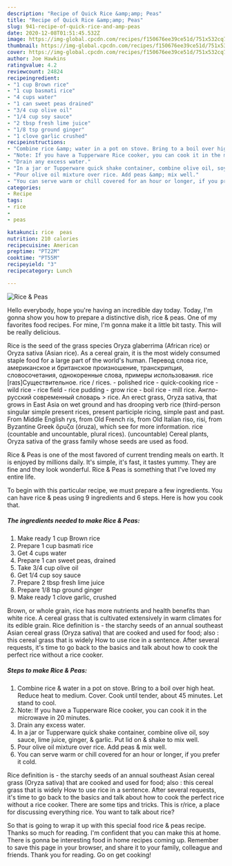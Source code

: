 ```yaml
---
description: "Recipe of Quick Rice &amp;amp; Peas"
title: "Recipe of Quick Rice &amp;amp; Peas"
slug: 941-recipe-of-quick-rice-and-amp-peas
date: 2020-12-08T01:51:45.532Z
image: https://img-global.cpcdn.com/recipes/f150676ee39ce51d/751x532cq70/rice-peas-recipe-main-photo.jpg
thumbnail: https://img-global.cpcdn.com/recipes/f150676ee39ce51d/751x532cq70/rice-peas-recipe-main-photo.jpg
cover: https://img-global.cpcdn.com/recipes/f150676ee39ce51d/751x532cq70/rice-peas-recipe-main-photo.jpg
author: Joe Hawkins
ratingvalue: 4.2
reviewcount: 24824
recipeingredient:
- "1 cup Brown rice"
- "1 cup basmati rice"
- "4 cups water"
- "1 can sweet peas drained"
- "3/4 cup olive oil"
- "1/4 cup soy sauce"
- "2 tbsp fresh lime juice"
- "1/8 tsp ground ginger"
- "1 clove garlic crushed"
recipeinstructions:
- "Combine rice &amp; water in a pot on stove. Bring to a boil over high heat. Reduce heat to medium. Cover. Cook until tender, about 45 minutes. Let stand to cool."
- "Note: If you have a Tupperware Rice cooker, you can cook it in the microwave in 20 minutes."
- "Drain any excess water."
- "In a jar or Tupperware quick shake container, combine olive oil, soy sauce, lime juice, ginger, &amp; garlic. Put lid on &amp; shake to mix well."
- "Pour olive oil mixture over rice. Add peas &amp; mix well."
- "You can serve warm or chill covered for an hour or longer, if you prefer it cold."
categories:
- Recipe
tags:
- rice
- 
- peas

katakunci: rice  peas 
nutrition: 210 calories
recipecuisine: American
preptime: "PT22M"
cooktime: "PT55M"
recipeyield: "3"
recipecategory: Lunch

---
```



![Rice &amp; Peas](https://img-global.cpcdn.com/recipes/f150676ee39ce51d/751x532cq70/rice-peas-recipe-main-photo.jpg)

Hello everybody, hope you're having an incredible day today. Today, I'm gonna show you how to prepare a distinctive dish, rice &amp; peas. One of my favorites food recipes. For mine, I'm gonna make it a little bit tasty. This will be really delicious.

Rice is the seed of the grass species Oryza glaberrima (African rice) or Oryza sativa (Asian rice). As a cereal grain, it is the most widely consumed staple food for a large part of the world&#39;s human. Перевод слова rice, американское и британское произношение, транскрипция, словосочетания, однокоренные слова, примеры использования. rice [raɪs]Существительное. rice / rices. - polished rice - quick-cooking rice - wild rice - rice field - rice pudding - grow rice - boil rice - mill rice. Англо-русский современный словарь &gt; rice. An erect grass, Oryza sativa, that grows in East Asia on wet ground and has drooping verb rice (third-person singular simple present rices, present participle ricing, simple past and past. From Middle English rys, from Old French ris, from Old Italian riso, risi, from Byzantine Greek ὄρυζα (óruza), which see for more information. rice (countable and uncountable, plural rices). (uncountable) Cereal plants, Oryza sativa of the grass family whose seeds are used as food.

Rice &amp; Peas is one of the most favored of current trending meals on earth. It is enjoyed by millions daily. It's simple, it's fast, it tastes yummy. They are fine and they look wonderful. Rice &amp; Peas is something that I've loved my entire life.


To begin with this particular recipe, we must prepare a few ingredients. You can have rice &amp; peas using 9 ingredients and 6 steps. Here is how you cook that.

<!--inarticleads1-->

##### The ingredients needed to make Rice &amp; Peas:

1. Make ready 1 cup Brown rice
1. Prepare 1 cup basmati rice
1. Get 4 cups water
1. Prepare 1 can sweet peas, drained
1. Take 3/4 cup olive oil
1. Get 1/4 cup soy sauce
1. Prepare 2 tbsp fresh lime juice
1. Prepare 1/8 tsp ground ginger
1. Make ready 1 clove garlic, crushed


Brown, or whole grain, rice has more nutrients and health benefits than white rice. A cereal grass that is cultivated extensively in warm climates for its edible grain. Rice definition is - the starchy seeds of an annual southeast Asian cereal grass (Oryza sativa) that are cooked and used for food; also : this cereal grass that is widely How to use rice in a sentence. After several requests, it&#39;s time to go back to the basics and talk about how to cook the perfect rice without a rice cooker. 

<!--inarticleads2-->

##### Steps to make Rice &amp; Peas:

1. Combine rice &amp; water in a pot on stove. Bring to a boil over high heat. Reduce heat to medium. Cover. Cook until tender, about 45 minutes. Let stand to cool.
1. Note: If you have a Tupperware Rice cooker, you can cook it in the microwave in 20 minutes.
1. Drain any excess water.
1. In a jar or Tupperware quick shake container, combine olive oil, soy sauce, lime juice, ginger, &amp; garlic. Put lid on &amp; shake to mix well.
1. Pour olive oil mixture over rice. Add peas &amp; mix well.
1. You can serve warm or chill covered for an hour or longer, if you prefer it cold.


Rice definition is - the starchy seeds of an annual southeast Asian cereal grass (Oryza sativa) that are cooked and used for food; also : this cereal grass that is widely How to use rice in a sentence. After several requests, it&#39;s time to go back to the basics and talk about how to cook the perfect rice without a rice cooker. There are some tips and tricks. This is r/rice, a place for discussing everything rice. You want to talk about rice? 

So that is going to wrap it up with this special food rice &amp; peas recipe. Thanks so much for reading. I'm confident that you can make this at home. There is gonna be interesting food in home recipes coming up. Remember to save this page in your browser, and share it to your family, colleague and friends. Thank you for reading. Go on get cooking!
